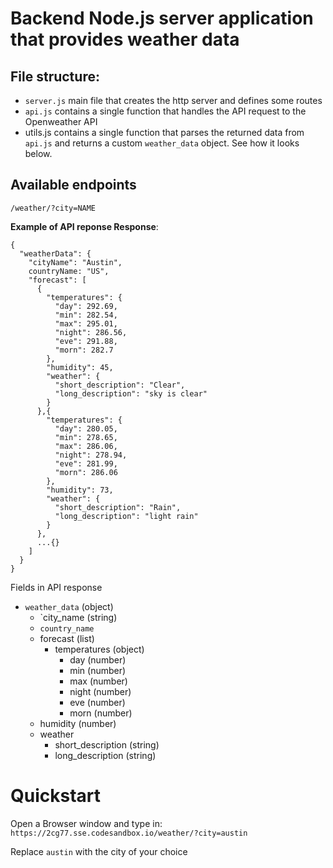# Backend Node.js server application that provides weather data

## File structure:

- `server.js` main file that creates the http server and defines some routes
- `api.js` contains a single function that handles the API request to the Openweather API
- utils.js contains a single function that parses the returned data from `api.js` and returns a custom `weather_data` object. See how it looks below.

## Available endpoints

`/weather/?city=NAME`

**Example of API reponse Response**:

```
{
  "weatherData": {
    "cityName": "Austin",
    countryName: "US",
    "forecast": [
      {
        "temperatures": {
          "day": 292.69,
          "min": 282.54,
          "max": 295.01,
          "night": 286.56,
          "eve": 291.88,
          "morn": 282.7
        },
        "humidity": 45,
        "weather": {
          "short_description": "Clear",
          "long_description": "sky is clear"
        }
      },{
        "temperatures": {
          "day": 280.05,
          "min": 278.65,
          "max": 286.06,
          "night": 278.94,
          "eve": 281.99,
          "morn": 286.06
        },
        "humidity": 73,
        "weather": {
          "short_description": "Rain",
          "long_description": "light rain"
        }
      },
      ...{}
    ]
  }
}
```

Fields in API response

- `weather_data` (object)
  - `city_name (string)
  - `country_name`
  - forecast (list)
    - temperatures (object)
      - day (number)
      - min (number)
      - max (number)
      - night (number)
      - eve (number)
      - morn (number)
  - humidity (number)
  - weather
    - short_description (string)
    - long_description (string)

# Quickstart

Open a Browser window and type in:
`https://2cg77.sse.codesandbox.io/weather/?city=austin`

Replace `austin` with the city of your choice
